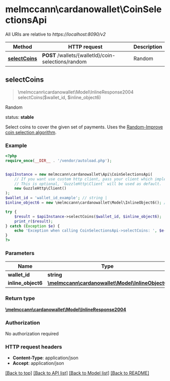 # melmccann\cardanowallet\CoinSelectionsApi

All URIs are relative to *https://localhost:8090/v2*

Method | HTTP request | Description
------------- | ------------- | -------------
[**selectCoins**](CoinSelectionsApi.md#selectCoins) | **POST** /wallets/{walletId}/coin-selections/random | Random



## selectCoins

> \melmccann\cardanowallet\Model\InlineResponse2004 selectCoins($wallet_id, $inline_object6)

Random

<p align=\"right\">status: <strong>stable</strong></p>  Select coins to cover the given set of payments.  Uses the <a href=\"https://iohk.io/blog/self-organisation-in-coin-selection/\"> Random-Improve coin selection algorithm</a>.

### Example

```php
<?php
require_once(__DIR__ . '/vendor/autoload.php');


$apiInstance = new melmccann\cardanowallet\Api\CoinSelectionsApi(
    // If you want use custom http client, pass your client which implements `GuzzleHttp\ClientInterface`.
    // This is optional, `GuzzleHttp\Client` will be used as default.
    new GuzzleHttp\Client()
);
$wallet_id = 'wallet_id_example'; // string | 
$inline_object6 = new \melmccann\cardanowallet\Model\InlineObject6(); // \melmccann\cardanowallet\Model\InlineObject6 | 

try {
    $result = $apiInstance->selectCoins($wallet_id, $inline_object6);
    print_r($result);
} catch (Exception $e) {
    echo 'Exception when calling CoinSelectionsApi->selectCoins: ', $e->getMessage(), PHP_EOL;
}
?>
```

### Parameters


Name | Type | Description  | Notes
------------- | ------------- | ------------- | -------------
 **wallet_id** | **string**|  |
 **inline_object6** | [**\melmccann\cardanowallet\Model\InlineObject6**](../Model/InlineObject6.md)|  |

### Return type

[**\melmccann\cardanowallet\Model\InlineResponse2004**](../Model/InlineResponse2004.md)

### Authorization

No authorization required

### HTTP request headers

- **Content-Type**: application/json
- **Accept**: application/json

[[Back to top]](#) [[Back to API list]](../../README.md#documentation-for-api-endpoints)
[[Back to Model list]](../../README.md#documentation-for-models)
[[Back to README]](../../README.md)


